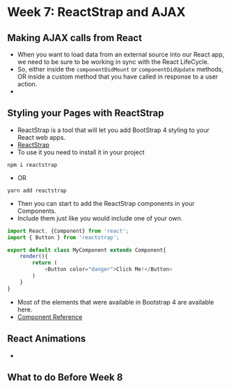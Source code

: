 # Week 7: ReactStrap and AJAX

## Making AJAX calls from React

- When you want to load data from an external source into our React app, we need to be sure to be working in sync with the React LifeCycle.
- So, either inside the `componentDidMount` or `componentDidUpdate` methods, OR inside a custom method that you have called in response to a user action.
- 


## Styling your Pages with ReactStrap

- ReactStrap is a tool that will let you add BootStrap 4 styling to your React web apps.
- [ReactStrap](https://reactstrap.github.io/)
- To use it you need to install it in your project
```
npm i reactstrap
```
- OR
```
yarn add reactstrap
```
- Then you can start to add the ReactStrap components in your Components.
- Include them just like you would include one of your own.

```javascript
import React, {Component} from 'react';
import { Button } from 'reactstrap';

export default class MyComponent extends Component{
    render(){
        return (
            <Button color="danger">Click Me!</Button>
        )
    }
}
```

- Most of the elements that were available in Bootstrap 4 are available here.
- [Component Reference](https://reactstrap.github.io/components/alerts/)


## React Animations

- 


## What to do Before Week 8


